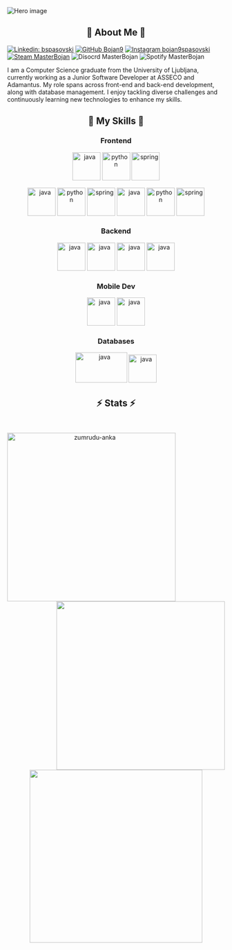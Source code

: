 <img src="https://github.com/user-attachments/assets/bd0de588-5520-4f08-afaa-10c4a855ac3a" alt="Hero image">

<h2 align="center">🚀 About Me 🚀</h2>

[![Linkedin: bspasovski](https://img.shields.io/badge/-bspasovski-blue?style=flat-square&logo=Linkedin&logoColor=white&link=https://www.linkedin.com/in/bspasovski/)](https://www.linkedin.com/in/bspasovski/)
[![GitHub Bojan9](https://img.shields.io/github/followers/bojan9?label=follow&style=social)](https://github.com/Bojan9/Bojan9)
[![Instagram bojan9spasovski](https://img.shields.io/badge/bojan9spasovski-E4405F?style=flat-square&logo=instagram&logoColor=white)](https://www.instagram.com/bojan9spasovski/)
[![Steam MasterBojan](https://img.shields.io/badge/MasterBojan-grey?style=flat-square&logo=steam&logoColor=white)](https://steamcommunity.com/id/MasterBojan9/)
![Disocrd MasterBojan](https://img.shields.io/badge/MasterBojan-blue?style=flat-square&logo=discord&logoColor=white)
![Spotify MasterBojan](https://img.shields.io/badge/Bojan-gren?style=flat-square&logo=spotify&logoColor=white)

<p>
I am a Computer Science graduate from the University of Ljubljana, currently working as a Junior Software Developer at ASSECO and Adamantus. My role spans across front-end and back-end development, along with database management. I enjoy tackling diverse challenges and continuously learning new technologies to enhance my skills.
</p>

<h2 align="center">🧠 My Skills 🧠</h2>

<h3 align="center">Frontend</h3>

<p align="center">
      <img src="https://www.vectorlogo.zone/logos/w3_html5/w3_html5-icon.svg" alt="java" width="65" height="65"/> 
      <img src="https://www.vectorlogo.zone/logos/w3_css/w3_css-icon.svg" alt="python" width="65" height="65"/>
      <img src="https://www.vectorlogo.zone/logos/javascript/javascript-icon.svg" alt="spring" width="65" height="65"/>
</p>

<p align="center">
      <img src="https://www.vectorlogo.zone/logos/sass-lang/sass-lang-icon.svg" alt="java" width="65" height="65"/> 
      <img src="https://www.vectorlogo.zone/logos/tailwindcss/tailwindcss-icon.svg" alt="python" width="65" height="65"/>
      <img src="https://www.vectorlogo.zone/logos/getbootstrap/getbootstrap-icon.svg" alt="spring" width="65" height="65"/>
      <img src="https://www.vectorlogo.zone/logos/reactjs/reactjs-icon.svg" alt="java" width="65" height="65"/> 
      <img src="https://www.vectorlogo.zone/logos/vuejs/vuejs-icon.svg" alt="python" width="65" height="65"/>
      <img src="https://www.vectorlogo.zone/logos/jquery/jquery-icon.svg" alt="spring" width="65" height="65"/>
</p>

<h3 align="center">Backend</h3>
<p align="center">
      <img src="https://www.vectorlogo.zone/logos/java/java-icon.svg" alt="java" width="65" height="65"/> 
      <img src="https://www.vectorlogo.zone/logos/python/python-icon.svg" alt="java" width="65" height="65"/> 
      <img src="https://www.vectorlogo.zone/logos/dartlang/dartlang-icon.svg" alt="java" width="65" height="65"/> 
      <img src="https://www.vectorlogo.zone/logos/dotnet/dotnet-vertical.svg" alt="java" width="65" height="65"/> 
</p>

<h3 align="center">Mobile Dev</h3>
<p align="center">
      <img src="https://www.vectorlogo.zone/logos/flutterio/flutterio-icon.svg" alt="java" width="65" height="65"/> 
      <img src="https://www.vectorlogo.zone/logos/android/android-icon.svg" alt="java" width="65" height="65"/> 
</p>

<h3 align="center">Databases</h3>
<p align="center">
      <img src="https://www.vectorlogo.zone/logos/mysql/mysql-ar21.svg" alt="java" width="120" height="70"/> 
      <img src="https://www.vectorlogo.zone/logos/firebase/firebase-icon.svg" alt="java" width="65" height="65"/> 
</p>

<h2 align="center">⚡ Stats ⚡</h2>

<br>
<p align=center>
  <div align=center>
      <img align="left" width=390 src="https://streak-stats.demolab.com/?user=bojan9&theme=blue-green&border=61dafb&hide_border=true" alt="zumrudu-anka" />
      <img align="right" width=390 src="https://github-readme-stats.vercel.app/api?username=bojan9&show_icons=true&theme=blue-green&border_color=61dafb&hide_border=true" />
  </div>
  <br><br><br><br><br><br><br><br><br>
  <div align=center>
      <img height=400 align="center" src="https://github-readme-stats.vercel.app/api/top-langs/?username=bojan9&layout=donut-vertical&theme=blue-green&border_color=61dafb&hide_border=true&langs_count=12" />
  </div>
  <br>
</p>
